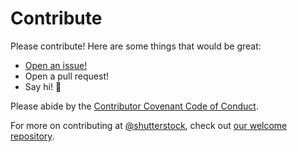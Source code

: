# Contribute

Please contribute! Here are some things that would be great:
- [Open an issue!](https://github.com/shutterstock/node-shutterstock-api/issues/new)
- Open a pull request!
- Say hi! :wave:

Please abide by the [Contributor Covenant Code of Conduct](CODE_OF_CONDUCT.md).

For more on contributing at [@shutterstock](https://github.com/shutterstock), check out [our welcome repository](https://github.com/shutterstock/welcome).
